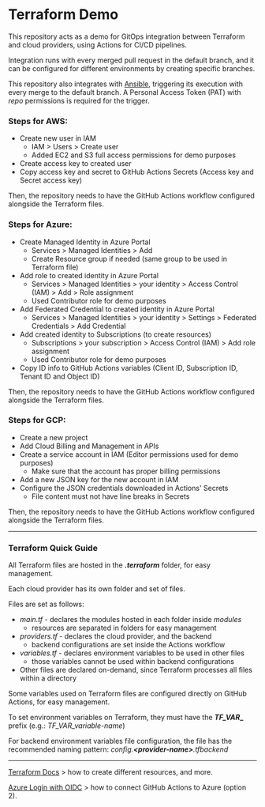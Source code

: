 # Terraform Demo

This repository acts as a demo for GitOps integration between Terraform and cloud providers, using Actions for
CI/CD pipelines.

Integration runs with every merged pull request in the default branch, and it can be configured for different
environments by creating specific branches.

This repository also integrates with [Ansible](https://github.com/leo-ely/ansible-demo), triggering its execution with
every merge to the default branch. A Personal Access Token (PAT) with _repo_ permissions is required for the trigger.

### Steps for AWS:

* Create new user in IAM
    * IAM > Users > Create user
    * Added EC2 and S3 full access permissions for demo purposes
* Create access key to created user
* Copy access key and secret to GitHub Actions Secrets (Access key and Secret access key)

Then, the repository needs to have the GitHub Actions workflow configured alongside the Terraform files.

### Steps for Azure:

* Create Managed Identity in Azure Portal
    * Services > Managed Identities > Add
    * Create Resource group if needed (same group to be used in Terraform file)
* Add role to created identity in Azure Portal
    * Services > Managed Identities > your identity > Access Control (IAM) > Add > Role assignment
    * Used Contributor role for demo purposes
* Add Federated Credential to created identity in Azure Portal
    * Services > Managed Identities > your identity > Settings > Federated Credentials > Add Credential
* Add created identity to Subscriptions (to create resources)
    * Subscriptions > your subscription > Access Control (IAM) > Add role assignment
    * Used Contributor role for demo purposes
* Copy ID info to GitHub Actions variables (Client ID, Subscription ID, Tenant ID and Object ID)

Then, the repository needs to have the GitHub Actions workflow configured alongside the Terraform files.

### Steps for GCP:

* Create a new project
* Add Cloud Billing and Management in APIs
* Create a service account in IAM (Editor permissions used for demo purposes)
    * Make sure that the account has proper billing permissions
* Add a new JSON key for the new account in IAM
* Configure the JSON credentials downloaded in Actions' Secrets
    * File content must not have line breaks in Secrets

Then, the repository needs to have the GitHub Actions workflow configured alongside the Terraform files.

---

### Terraform Quick Guide

All Terraform files are hosted in the **_.terraform_** folder, for easy management.

Each cloud provider has its own folder and set of files.

Files are set as follows:

* _main.tf_ - declares the modules hosted in each folder inside _modules_
    * resources are separated in folders for easy management
* _providers.tf_ - declares the cloud provider, and the backend
    * backend configurations are set inside the Actions workflow
* _variables.tf_ - declares environment variables to be used in other files
    * those variables cannot be used within backend configurations
* Other files are declared on-demand, since Terraform processes all files within a directory

Some variables used on Terraform files are configured directly on GitHub Actions, for easy management.

To set environment variables on Terraform, they must have the **_TF_VAR__** prefix (e.g.: _TF_VAR_variable-name_)

For backend environment variables file configuration, the file has the recommended naming pattern:
_config.**\<provider-name\>**.tfbackend_

---

[Terraform Docs](https://developer.hashicorp.com/terraform/docs) > how to create different resources, and more.

[Azure Login with OIDC](https://learn.microsoft.com/en-us/azure/developer/github/connect-from-azure-openid-connect) >
how to connect GitHub Actions to Azure (option 2).

